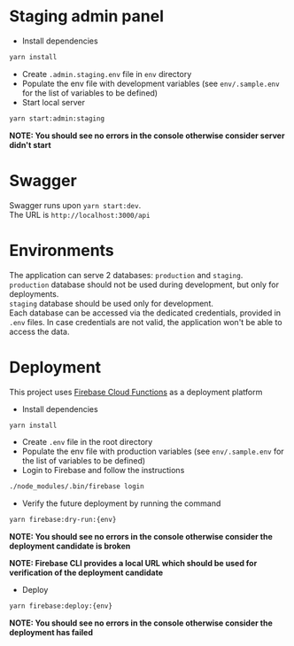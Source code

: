 # Staging admin panel

* Install dependencies
```bash
yarn install
```

* Create `.admin.staging.env` file in `env` directory
* Populate the env file with development variables (see `env/.sample.env` for the list of variables to be defined)
* Start local server
```bash
yarn start:admin:staging
```
**NOTE: You should see no errors in the console otherwise consider server didn't start**

# Swagger

Swagger runs upon `yarn start:dev`.\
The URL is `http://localhost:3000/api`

# Environments

The application can serve 2 databases: `production` and `staging`.\
`production` database should not be used during development, but only for deployments.\
`staging` database should be used only for development.\
Each database can be accessed via the dedicated credentials, provided in `.env` files. In case credentials are not valid, the application won't be able to access the data.


# Deployment

This project uses [Firebase Cloud Functions](https://firebase.google.com/docs/functions) as a deployment platform

* Install dependencies
```bash
yarn install
```

* Create `.env` file in the root directory
* Populate the env file with production variables (see `env/.sample.env` for the list of variables to be defined)
* Login to Firebase and follow the instructions
```bash
./node_modules/.bin/firebase login
```

* Verify the future deployment by running the command
```bash
yarn firebase:dry-run:{env}
```
**NOTE: You should see no errors in the console otherwise consider the deployment candidate is broken**

**NOTE: Firebase CLI provides a local URL which should be used for verification of the deployment candidate**

* Deploy
```bash
yarn firebase:deploy:{env}
```

**NOTE: You should see no errors in the console otherwise consider the deployment has failed**
